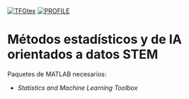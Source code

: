 [![TFGtex](https://img.shields.io/badge/TFG_tex%20-%23323330.svg?&style=for-the-badge&logo=repositório&logoColor=black&color=257d00)](https://github.com/jesusBV20/TFG)
[![PROFILE](https://img.shields.io/badge/profile%20-%23323330.svg?&style=for-the-badge&logo=perfil&logoColor=black&color=00326b)](https://github.com/jesusBV20)

# Métodos estadísticos y de IA orientados a datos STEM

Paquetes de MATLAB necesarios:
- _Statistics and Machine Learning Toolbox_

